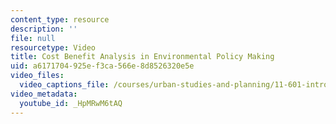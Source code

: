 ```yaml
---
content_type: resource
description: ''
file: null
resourcetype: Video
title: Cost Benefit Analysis in Environmental Policy Making
uid: a6171704-925e-f3ca-566e-8d8526320e5e
video_files:
  video_captions_file: /courses/urban-studies-and-planning/11-601-introduction-to-environmental-policy-and-planning-fall-2016/scenario-presentations/scenario-9/cost-benefit-analysis-in-environmental-policy-making/HpMRwM6tAQ.vtt
video_metadata:
  youtube_id: _HpMRwM6tAQ
---
```

